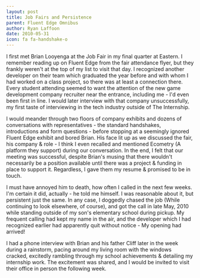 ```yaml
---
layout: post
title: Job Fairs and Persistence
parent: Fluent Edge Omnibus
author: Ryan Laffoon
date: 2010-05-31
icon: fa fa-handshake-o
---
```

I first met Brian Looyenga at the Job Fair in my final quarter at Eastern. I remember reading up on Fluent Edge from the fair attendance flyer, but they frankly weren't at the top of my list to visit that day. I recognized another developer on their team which graduated the year before and with whom I had worked on a class project, so there was at least a connection there. Every student attending seemed to want the attention of the new game development company recruiter near the entrance, including me - I'd even been first in line. I would later interview with that company unsuccessfully, my first taste of interviewing in the tech industry outside of The Internship.

I would meander through two floors of company exhibits and dozens of conversations with representatives - the standard handshakes, introductions and form questions - before stopping at a seemingly ignored Fluent Edge exhibit and bored Brian. His face lit up as we discussed the fair, his company & role - I think I even recalled and mentioned Ecometry (A platform they support) during our conversation. In the end, I felt that our meeting was successful, despite Brian's musing that there wouldn't necessarily be a position available until there was a project & funding in place to support it. Regardless, I gave them my resume & promised to be in touch.

I must have annoyed him to death, how often I called in the next few weeks. I'm certain it did, actually - he told me himself. I was reasonable about it, but persistent just the same. In any case, I doggedly chased the job (While continuing to look elsewhere, of course), and got the call in late May, 2010 while standing outside of my son's elementary school during pickup. My frequent calling had kept my name in the air, and the developer which I had recognized earlier had apparently quit without notice - My opening had arrived!

I had a phone interview with Brian and his father Cliff later in the week during a rainstorm, pacing around my living room with the windows cracked, excitedly rambling through my school achievements & detailing my internship work. The excitement was shared, and I would be invited to visit their office in person the following week.
